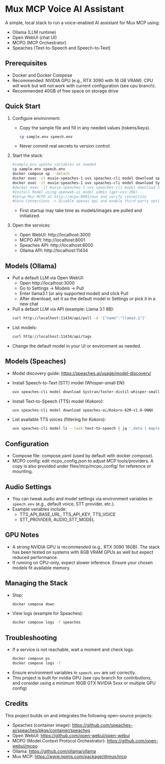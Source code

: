 # Mux MCP Voice AI Assistant

A simple, local stack to run a voice-enabled AI assistant for Mux MCP using:
- Ollama (LLM runtime)
- Open WebUI (chat UI)
- MCPO (MCP Orchestrator)
- Speaches (Text-to-Speech and Speech-to-Text)

## Prerequisites
- Docker and Docker Compose
- Recommended: NVIDIA GPU (e.g., RTX 3090 with 16 GB VRAM). CPU will work but will not work with current configuration (see cpu branch).
- Recommended 40GB of free space on storage drive

## Quick Start
1) Configure environment:
   - Copy the sample file and fill in any needed values (tokens/keys).
     ```bash
     cp sample.env speech.env
     ```
   - Never commit real secrets to version control.

2) Start the stack:
   ```bash
   #sample.env update variables as needed
   cp sample.env speech.env 
   docker compose up --detach
   docker exec -it muxie-speaches-1 uvx speaches-cli model download speaches-ai/Kokoro-82M-v1.0-ONNX  
   docker exec -it muxie-speaches-1 uvx speaches-cli model download Systran/faster-distil-whisper-small.en
   #docker exec -it muxie-speaches-1 uvx speaches-cli model download Systran/faster-distil-whisper-small.en 
   #Install Model using openweb-ui model admin (gpt-oss:20b)
   #Setup Mux MCPO at http://mcpo:8001/mux and verify connection
   #Goto Connections -> Disable openai api and enable third party option
   ```
   - First startup may take time as models/images are pulled and initialized.

3) Open the services:
   - Open WebUI: http://localhost:3000
   - MCPO API: http://localhost:8001
   - Speaches API: http://localhost:8000
   - Ollama API: http://localhost:11434

## Models (Ollama)
- Pull a default LLM via Open WebUI:
  - Open http://localhost:3000
  - Go to Settings -> Models -> Pull
  - Enter llama3.1 (or any supported model) and click Pull
  - After download, set it as the default model in Settings or pick it in a new chat
- Pull a default LLM via API (example: Llama 3.1 8B):
  ```bash
  curl http://localhost:11434/api/pull -d '{"name":"llama3.1"}'
  ```
- List models:
  ```bash
  curl http://localhost:11434/api/tags
  ```
- Change the default model in your UI or environment as needed.

## Models (Speaches)
- Model discovery guide:
  https://speaches.ai/usage/model-discovery/

- Install Speech-to-Text (STT) model (Whisper-small EN):
  ```bash
  uvx speaches-cli model download Systran/faster-distil-whisper-small.en
  ```

- Install Text-to-Speech (TTS) model (Kokoro):
  ```bash
  uvx speaches-cli model download speaches-ai/Kokoro-82M-v1.0-ONNX
  ```

- List available TTS voices (filtering for Kokoro):
  ```bash
  uvx speaches-cli model ls --task text-to-speech | jq '.data | map(select(.id == "speaches-ai/Kokoro-82M-v1.0-ONNX"))'
  ```

## Configuration
- Compose file: compose.yaml (used by default with docker compose).
- MCPO config: edit mcpo_config.json to adjust MCP tools/providers. A copy is also provided under files/mcp/mcpo_config/ for reference or mounting.

## Audio Settings
- You can tweak audio and model settings via environment variables in `speech.env` (e.g., default voice, STT provider, etc.).
- Example variables include:
  - TTS_API_BASE_URL, TTS_API_KEY, TTS_VOICE
  - STT_PROVIDER, AUDIO_STT_MODEL

## GPU Notes
- A strong NVIDIA GPU is recommended (e.g., RTX 3090 16GB). The stack has been tested on systems with 8GB VRAM GPUs as well but expect reduced performance.
- If running on CPU-only, expect slower inference. Ensure your chosen models fit available memory.

## Managing the Stack
- Stop:
  ```bash
  docker compose down
  ```
- View logs (example for Speaches):
  ```bash
  docker compose logs -f speaches
  ```

## Troubleshooting
- If a service is not reachable, wait a moment and check logs:
  ```bash
  docker compose ps
  docker compose logs -f
  ```
- Ensure environment variables in `speech.env` are set correctly.
- This project is built for nvidia GPU (see cpu branch for contributions, and consider using a minimum 16GB GTX NVIDIA 5xxx or multiple GPU config)

## Credits
This project builds on and integrates the following open-source projects:
- Speaches (container image): https://github.com/speaches-ai/speaches/pkgs/container/speaches
- Open WebUI: https://github.com/open-webui/open-webui
- MCPO (Model Context Protocol Orchestrator): https://github.com/open-webui/mcpo
- Ollama: https://github.com/ollama/ollama
- Mux MCP: https://www.npmjs.com/package/@mux/mcp
